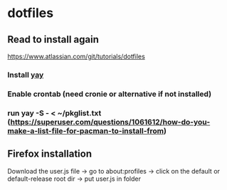 # dotfiles

## Read to install again
https://www.atlassian.com/git/tutorials/dotfiles

### Install [yay](https://github.com/Jguer/yay?tab=readme-ov-file#installation)
### Enable crontab (need cronie or alternative if not installed)
### run yay -S - < ~/pkglist.txt (https://superuser.com/questions/1061612/how-do-you-make-a-list-file-for-pacman-to-install-from)

## Firefox installation
Download the user.js file -> go to about:profiles -> click on the default or default-release root dir -> put user.js in folder
